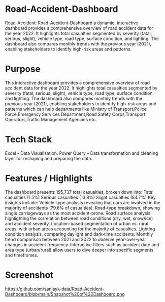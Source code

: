 # Road-Accident-Dashboard
Road-Accident: Road-Accident-Dashboard a dynamic, interactive dashboard provides a comprehensive overview of road accident data for the year 2022. It highlights total casualties segmented by severity (fatal, serious, slight), vehicle type, road type, surface condition, and lighting. The dashboard also compares monthly trends with the previous year (2021), enabling stakeholders to identify high-risk areas and patterns.

# Purpose
This interactive dashboard provides a comprehensive overview of road accident data for the year 2022. It highlights total casualties segmented by severity (fatal, serious, slight), vehicle type, road type, surface condition, and lighting. The dashboard also compares monthly trends with the previous year (2021), enabling stakeholders to identify high-risk areas and patterns which can help departments like Ministry of Transport,Police Force,Emergency Services Department,Road Safety Corps,Transport Operators,Traffic Management Agencies etc.

# Tech Stack
Excel - Data Visualisation.
Power Query – Data transformation and cleaning layer for reshaping and preparing the data.

# Features / Highlights
The dashboard presents 195,737 total casualties, broken down into:
Fatal casualties (1.5%)
Serious casualties (13.8%)
Slight casualties (84.7%)
Key insights include:
Vehicle-type analysis revealing that cars are involved in the majority of accidents (79.6% of casualties).
Road-type breakdown, showing single carriageways as the most accident-prone.
Road surface analysis highlighting the correlation between road conditions (dry, wet, snow/ice) and accident severity.
Location-based segmentation of urban vs. rural areas, with urban areas accounting for the majority of casualties.
Lighting condition analysis, comparing daylight and dark-time accidents.
Monthly trend comparison between 2021 and 2022 to observe year-over-year changes in accident frequency.
Interactive filters such as accident date and area type (urban/rural) allow users to dive deeper into specific segments and timeframes.

# Screenshot
https://github.com/sanjayk-data/Road-Accident-Dashboard/blob/main/Snapshot%20of%20Dashboard.png
